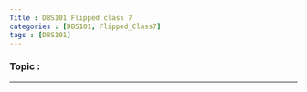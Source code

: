 ```yaml
---
Title : DBS101 Flipped class 7 
categories : [DBS101, Flipped_Class7]
tags : [DBS101]
---
```


### Topic : 
----